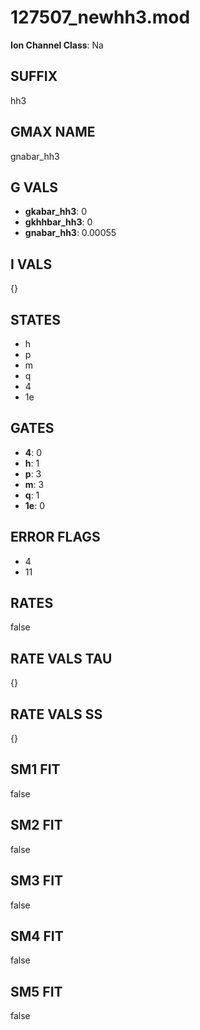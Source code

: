 # 127507_newhh3.mod

**Ion Channel Class**: Na

## SUFFIX

hh3

## GMAX NAME

gnabar_hh3

## G VALS

- **gkabar_hh3**: 0
- **gkhhbar_hh3**: 0
- **gnabar_hh3**: 0.00055

## I VALS

{}

## STATES

- h
- p
- m
- q
- 4
- 1e

## GATES

- **4**: 0
- **h**: 1
- **p**: 3
- **m**: 3
- **q**: 1
- **1e**: 0

## ERROR FLAGS

- 4
- 11

## RATES

false

## RATE VALS TAU

{}

## RATE VALS SS

{}

## SM1 FIT

false

## SM2 FIT

false

## SM3 FIT

false

## SM4 FIT

false

## SM5 FIT

false
